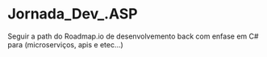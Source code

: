 # Jornada_Dev_.ASP
Seguir a path do Roadmap.io de desenvolvemento back com enfase em C# para (microserviços, apis e etec...)

